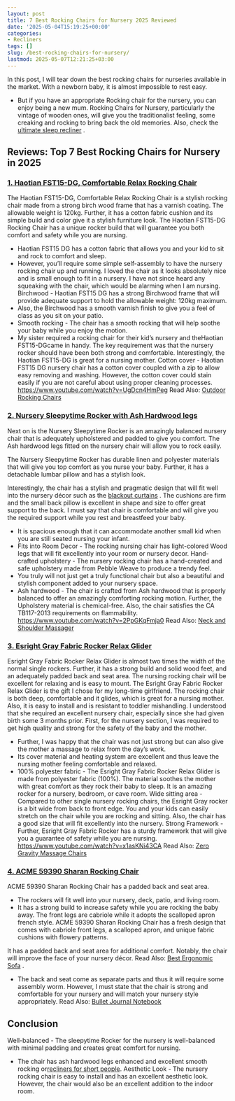 ```yaml
---
layout: post
title: 7 Best Rocking Chairs for Nursery 2025 Reviewed
date: '2025-05-04T15:19:25+00:00'
categories:
- Recliners
tags: []
slug: /best-rocking-chairs-for-nursery/
lastmod: 2025-05-07T12:21:25+03:00
---
```


In this post, I will tear down the best rocking chairs for nurseries available in the market. With a newborn baby, it is almost impossible to rest easy.
- But if you have an appropriate Rocking chair for the nursery, you can enjoy being a new mum.
Rocking Chairs for Nursery, particularly the vintage of wooden ones, will give you the traditionalist feeling, some creaking and rocking to bring back the old memories. Also, check the
[ultimate sleep recliner](https://pestpolicy.com/best-recliners-for-sleeping/)
.
## Reviews: Top 7 Best Rocking Chairs for Nursery in 2025
### [1. Haotian FST15-DG, Comfortable Relax Rocking Chair](https://www.amazon.com/dp/B01G39KZ56/?tag=p-policy-20)
The Haotian FST15-DG, Comfortable Relax Rocking Chair is a stylish rocking chair made from a strong birch wood frame that has a varnish coating.
The allowable weight is 120kg. Further, it has a cotton fabric cushion and its simple build and color give it a stylish furniture look.
The Haotian FST15-DG Rocking Chair has a unique rocker build that will guarantee you both comfort and safety while you are nursing.
- Haotian FST15 DG has a cotton fabric that allows you and your kid to sit and rock to comfort and sleep.
- However, you’ll require some simple self-assembly to have the nursery rocking chair up and running.
I loved the chair as it looks absolutely nice and is small enough to fit in a nursery. I have not since heard any squeaking with the chair, which would be alarming when I am nursing.
Birchwood - Haotian FST15 DG has a strong Birchwood frame that will provide adequate support to hold the allowable weight: 120kg maximum.
- Also, the Birchwood has a smooth varnish finish to give you a feel of class as you sit on your patio.
- Smooth rocking - The chair has a smooth rocking that will help soothe your baby while you enjoy the motion.
- My sister required a rocking chair for their kid’s nursery and theHaotian FST15-DGcame in handy.
The key requirement was that the nursery rocker should have been both strong and comfortable. Interestingly, the Haotian FST15-DG is great for a nursing mother.
Cotton cover - Haotian FST15 DG nursery chair has a cotton cover coupled with a zip to allow easy removing and washing. However, the cotton cover could stain easily if you are not careful about using proper cleaning processes.
https://www.youtube.com/watch?v=UgDcn4HmPeg
Read Also:
[Outdoor Rocking Chairs](https://pestpolicy.com/best-outdoor-rocking-chairs/)
### [2. Nursery Sleepytime Rocker with Ash Hardwood legs](https://www.amazon.com/dp/B00MVILHJC/?tag=p-policy-20)
Next on is the Nursery Sleepytime Rocker is an amazingly balanced nursery chair that is adequately upholstered and padded to give you comfort.
The Ash hardwood legs fitted on the nursery chair will allow you to rock easily.

The Nursery Sleepytime Rocker has durable linen and polyester materials that will give you top comfort as you nurse your baby. Further, it has a detachable lumbar pillow and has a stylish look.

Interestingly, the chair has a stylish and pragmatic design that will fit well into the nursery décor such as the
[blackout curtains](https://pestpolicy.com/best-blackout-curtains-buyers-guide/)
.
The cushions are firm and the small back pillow is excellent in shape and size to offer great support to the back.
I must say that chair is comfortable and will give you the required support while you rest and breastfeed your baby.
- It is spacious enough that it can accommodate another small kid when you are still seated nursing your infant.
- Fits into Room Decor - The rocking nursing chair has light-colored Wood legs that will fit excellently into your room or nursery decor.
Hand-crafted upholstery - The nursery rocking chair has a hand-created and safe upholstery made from Pebble Weave to produce a trendy feel.
- You truly will not just get a truly functional chair but also a beautiful and stylish component added to your nursery space.
- Ash hardwood - The chair is crafted from Ash hardwood that is properly balanced to offer an amazingly comforting rocking motion.
Further, the Upholstery material is chemical-free. Also, the chair satisfies the CA TB117-2013 requirements on flammability.
https://www.youtube.com/watch?v=2PpGKqFmja0
Read Also:
[Neck and Shoulder Massager](https://pestpolicy.com/best-neck-and-shoulder-massager/)
### [3. Esright Gray Fabric Rocker Relax Glider](https://www.amazon.com/dp/B07X3BF3CP/?tag=p-policy-20)
Esright Gray Fabric Rocker Relax Glider is almost two times the width of the normal single rockers.
Further, it has a strong build and solid wood feet, and an adequately padded back and seat area. The nursing rocking chair will be excellent for relaxing and is easy to mount.
The Esright Gray Fabric Rocker Relax Glider is the gift I chose for my long-time girlfriend.
The rocking chair is both deep, comfortable and it glides, which is great for a nursing mother. Also, it is easy to install and is resistant to toddler mishandling.
I understood that she required an excellent nursery chair, especially since she had given birth some 3 months prior. First, for the nursery section, I was required to get high quality and strong for the safety of the baby and the mother.
- Further, I was happy that the chair was not just strong but can also give the mother a massage to relax from the day’s work.
- Its cover material and heating system are excellent and thus leave the nursing mother feeling comfortable and relaxed.
- 100% polyester fabric - The Esright Gray Fabric Rocker Relax Glider is made from polyester fabric (100%).
The material soothes the mother with great comfort as they rock their baby to sleep. It is an amazing rocker for a nursery, bedroom, or cave room.
Wide sitting area - Compared to other single nursery rocking chairs, the Esright Gray rocker is a bit wide from back to front edge.
You and your kids can easily stretch on the chair while you are rocking and sitting. Also, the chair has a good size that will fit excellently into the nursery.
Strong Framework - Further, Esright Gray Fabric Rocker has a sturdy framework that will give you a guarantee of safety while you are nursing.
https://www.youtube.com/watch?v=x1asKNi43CA
Read Also:
[Zero Gravity Massage Chairs](https://pestpolicy.com/best-zero-gravity-massage-chairs/)
### [4. ACME 59390 Sharan Rocking Chair](https://www.amazon.com/dp/B01HHUG7DE/?tag=p-policy-20)
ACME 59390 Sharan Rocking Chair has a padded back and seat area.
- The rockers will fit well into your nursery, deck, patio, and living room.
- It has a strong build to increase safety while you are rocking the baby away.
The front legs are cabriole while it adopts the scalloped apron french style. ACME 59390 Sharan Rocking Chair has a fresh design that comes with cabriole front legs, a scalloped apron, and unique fabric cushions with flowery patterns.

It has a padded back and seat area for additional comfort. Notably, the chair will improve the face of your nursery décor. Read Also:
[Best Ergonomic Sofa](https://pestpolicy.com/best-ergonomic-sofa/)
.
- The back and seat come as separate parts and thus it will require some assembly worm.
However, I must state that the chair is strong and comfortable for your nursery and will match your nursery style appropriately.
Read Also:
[Bullet Journal Notebook](https://pestpolicy.com/best-bullet-journal-notebook/)
## Conclusion
Well-balanced - The sleepytime Rocker for the nursery is well-balanced with minimal padding and creates great comfort for nursing.
- The chair has ash hardwood legs enhanced and excellent smooth rocking or[recliners for short people](https://pestpolicy.com/best-recliners-for-short-people/).
Aesthetic Look - The nursery rocking chair is easy to install and has an excellent aesthetic look. However, the chair would also be an excellent addition to the indoor room.
